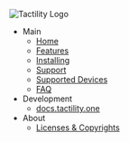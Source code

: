 ![](images/menu-logo.png "Tactility Logo")

- Main
  - [Home](/)
  - [Features](features.md)
  - [Installing](installing.md)
  - [Support](support.md)
  - [Supported Devices](supported-devices.md)
  - [FAQ](faq.md)
- Development
  - [docs.tactility.one](https://docs.tactility.one)
- About
  - [Licenses & Copyrights](licenses-and-copyrights.md)
